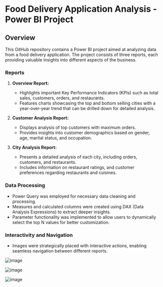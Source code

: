 # Food Delivery Application Analysis - Power BI Project

## Overview

This GitHub repository contains a Power BI project aimed at analyzing data from a food delivery application. The project consists of three reports, each providing valuable insights into different aspects of the business.

### Reports

1. **Overview Report:**
   - Highlights important Key Performance Indicators (KPIs) such as total sales, customers, orders, and restaurants.
   - Features charts showcasing the top and bottom selling cities with a year-over-year trend that can be drilled down for detailed analysis.

2. **Customer Analysis Report:**
   - Displays analysis of top customers with maximum orders.
   - Provides insights into customer demographics based on gender, age, marital status, and occupation.

3. **City Analysis Report:**
   - Presents a detailed analysis of each city, including orders, customers, and restaurants.
   - Includes information on restaurant ratings, and customer preferences regarding restaurants and cuisines.

### Data Processing

- Power Query was employed for necessary data cleaning and processing.
- Measures and calculated columns were created using DAX (Data Analysis Expressions) to extract deeper insights.
- Parameter functionality was implemented to allow users to dynamically select the top N values for better customization.

### Interactivity and Navigation

- Images were strategically placed with interactive actions, enabling seamless navigation between different reports.

![image](https://github.com/MuskanKhandelia/Online_Food_Delivery_Analysis/assets/65664089/1f85477c-fac9-498c-a038-1274722cb6a9)

![image](https://github.com/MuskanKhandelia/Online_Food_Delivery_Analysis/assets/65664089/b5998b73-796c-454d-9337-13e52df95605)

![image](https://github.com/MuskanKhandelia/Online_Food_Delivery_Analysis/assets/65664089/6a0e57c8-4372-4a6d-a355-20a7fd373979)


